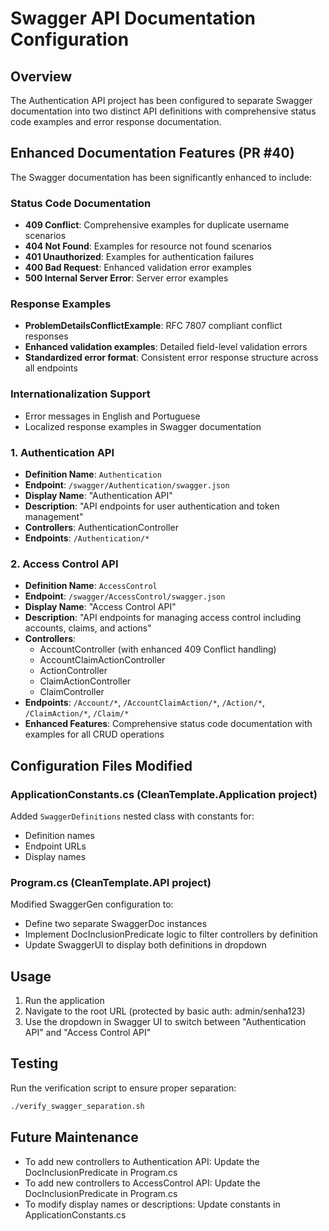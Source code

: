 # Swagger API Documentation Configuration

## Overview
The Authentication API project has been configured to separate Swagger documentation into two distinct API definitions with comprehensive status code examples and error response documentation.

## Enhanced Documentation Features (PR #40)

The Swagger documentation has been significantly enhanced to include:

### Status Code Documentation
- **409 Conflict**: Comprehensive examples for duplicate username scenarios
- **404 Not Found**: Examples for resource not found scenarios
- **401 Unauthorized**: Examples for authentication failures
- **400 Bad Request**: Enhanced validation error examples
- **500 Internal Server Error**: Server error examples

### Response Examples
- **ProblemDetailsConflictExample**: RFC 7807 compliant conflict responses
- **Enhanced validation examples**: Detailed field-level validation errors
- **Standardized error format**: Consistent error response structure across all endpoints

### Internationalization Support
- Error messages in English and Portuguese
- Localized response examples in Swagger documentation

### 1. Authentication API
- **Definition Name**: `Authentication`
- **Endpoint**: `/swagger/Authentication/swagger.json`
- **Display Name**: "Authentication API"
- **Description**: "API endpoints for user authentication and token management"
- **Controllers**: AuthenticationController
- **Endpoints**: `/Authentication/*`

### 2. Access Control API
- **Definition Name**: `AccessControl`
- **Endpoint**: `/swagger/AccessControl/swagger.json`
- **Display Name**: "Access Control API"
- **Description**: "API endpoints for managing access control including accounts, claims, and actions"
- **Controllers**: 
  - AccountController (with enhanced 409 Conflict handling)
  - AccountClaimActionController
  - ActionController
  - ClaimActionController
  - ClaimController
- **Endpoints**: `/Account/*`, `/AccountClaimAction/*`, `/Action/*`, `/ClaimAction/*`, `/Claim/*`
- **Enhanced Features**: Comprehensive status code documentation with examples for all CRUD operations

## Configuration Files Modified

### ApplicationConstants.cs (CleanTemplate.Application project)
Added `SwaggerDefinitions` nested class with constants for:
- Definition names
- Endpoint URLs
- Display names

### Program.cs (CleanTemplate.API project)
Modified SwaggerGen configuration to:
- Define two separate SwaggerDoc instances
- Implement DocInclusionPredicate logic to filter controllers by definition
- Update SwaggerUI to display both definitions in dropdown

## Usage
1. Run the application
2. Navigate to the root URL (protected by basic auth: admin/senha123)
3. Use the dropdown in Swagger UI to switch between "Authentication API" and "Access Control API"

## Testing
Run the verification script to ensure proper separation:
```bash
./verify_swagger_separation.sh
```

## Future Maintenance
- To add new controllers to Authentication API: Update the DocInclusionPredicate in Program.cs
- To add new controllers to AccessControl API: Update the DocInclusionPredicate in Program.cs
- To modify display names or descriptions: Update constants in ApplicationConstants.cs